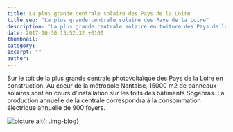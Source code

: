```yaml
---
title: La plus grande centrale solaire des Pays de la Loire
title_seo: "La plus grande centrale solaire des Pays de la Loire"
description: "La plus grande centrale solaire en toiture des Pays de la Loire "
date: 2017-10-30 13:52:32 +0100
thumbnail:
category:
excerpt: ""
author:
---
```


Sur le toit de la plus grande centrale photovoltaïque des Pays de la Loire en construction. Au coeur de la métropole Nantaise, 15000 m2 de panneaux solaires sont en cours d'installation sur les toits des bâtiments Sogebras. La production annuelle de la centrale correspondra à la consommation électrique annuelle de 900 foyers.

![picture alt](/images/blog/centrale-solaire_01.jpg "La plus grande centrale solaire des Pays de la Loire"){: .img-blog}